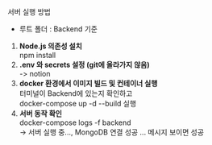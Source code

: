 서버 실행 방법 
- 루트 폴더 : Backend 기준
1. <b> Node.js 의존성 설치 </b>  </br>
     npm install
2. <b>.env 와 secrets 설정 (git에 올라가지 않음)</b> </br>
   -> notion
3. <b>docker 환경에서 이미지 빌드 및 컨테이너 실행</b> </br>
   터미널이 Backend에 있는지 확인하고 </br>
   docker-compose up -d --build 실행 
4. <b>서버 동작 확인</b> </br>
   docker-compose logs -f backend </br>
   -> 서버 실행 중..., MongoDB 연결 성공 ...  메시지 보이면 성공
